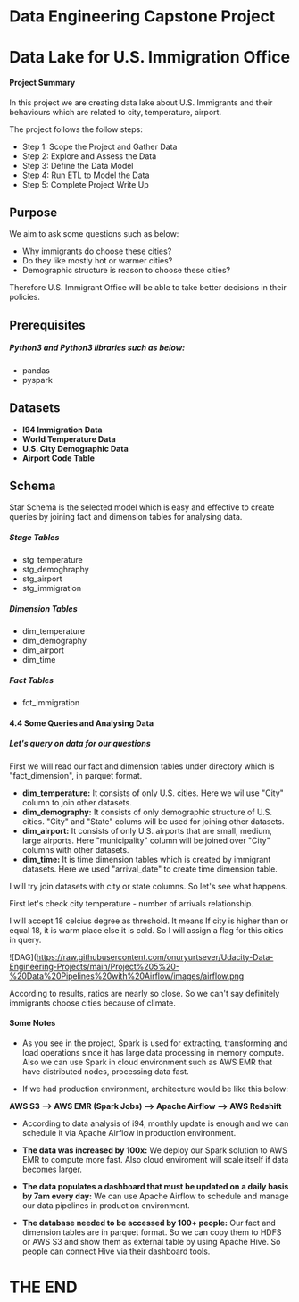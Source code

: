 # Data Engineering Capstone Project

# Data Lake for U.S. Immigration Office

#### Project Summary
In this project we are creating data lake about U.S. Immigrants and their behaviours which are related to city, temperature, airport.

The project follows the follow steps:
* Step 1: Scope the Project and Gather Data
* Step 2: Explore and Assess the Data
* Step 3: Define the Data Model
* Step 4: Run ETL to Model the Data
* Step 5: Complete Project Write Up

## Purpose

We aim to ask some questions such as below:

* Why immigrants do choose these cities?
* Do they like mostly hot or warmer cities?
* Demographic structure is reason to choose these cities?

Therefore U.S. Immigrant Office will be able to take better decisions in their policies.

## Prerequisites

##### Python3 and Python3 libraries such as below:
- pandas
- pyspark

## Datasets

- **I94 Immigration Data**
- **World Temperature Data**
- **U.S. City Demographic Data**
- **Airport Code Table**

## Schema

Star Schema is the selected model which is easy and effective to create queries by joining fact and dimension tables for analysing data.

##### Stage Tables

* stg_temperature
* stg_demoghraphy
* stg_airport
* stg_immigration

##### Dimension Tables

* dim_temperature
* dim_demography
* dim_airport
* dim_time

##### Fact Tables

* fct_immigration

#### 4.4 Some Queries and Analysing Data
##### Let's query on data for our questions

First we will read our fact and dimension tables under directory which is "fact_dimension", in parquet format.

- **dim_temperature:** It consists of only U.S. cities. Here we wil use "City" column to join other datasets.
- **dim_demography:** It consists of only demographic structure of U.S. cities. "City" and "State" colums will be used for joining other datasets.
- **dim_airport:** It consists of only U.S. airports that are small, medium, large airports. Here "municipality" column will be joined over "City" columns with other datasets.
- **dim_time:** It is time dimension tables which is created by immigrant datasets. Here we used "arrival_date" to create time dimension table.

I will try join datasets with city or state columns. So let's see what happens.

First let's check city temperature - number of arrivals relationship.

I will accept 18 celcius degree as threshold. It means If city is higher than or equal 18, it is warm place else it is cold.
So I will assign a flag for this cities in query.

![DAG](https://raw.githubusercontent.com/onuryurtsever/Udacity-Data-Engineering-Projects/main/Project%205%20-%20Data%20Pipelines%20with%20Airflow/images/airflow.png

According to results, ratios are nearly so close. So we can't say definitely immigrants choose cities because of climate.

#### Some Notes

* As you see in the project, Spark is used for extracting, transforming and load operations since it has large data processing in memory compute. Also we can use Spark in cloud environment such as AWS EMR that have distributed nodes, processing data fast.

* If we had production environment, architecture would be like this below:

**AWS S3 --> AWS EMR (Spark Jobs) --> Apache Airflow --> AWS Redshift**

* According to data analysis of i94, monthly update is enough and we can schedule it via Apache Airflow in production environment.

 * **The data was increased by 100x:**
 We deploy our Spark solution to AWS EMR to compute more fast. Also cloud enviroment will scale itself if data becomes larger.
 
 * **The data populates a dashboard that must be updated on a daily basis by 7am every day:**
 We can use Apache Airflow to schedule and manage our data pipelines in production environment.
 
 * **The database needed to be accessed by 100+ people:**
 Our fact and dimension tables are in parquet format. So we can copy them to HDFS or AWS S3 and show them as external table by using Apache Hive. So people can connect Hive via their dashboard tools.

# THE END
